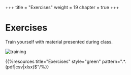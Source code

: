 +++
title = "Exercises"
weight = 19
chapter = true
+++

# Exercises

Train yourself with material presented during class.

![training](https://media.giphy.com/media/1iTH1WIUjM0VATSw/giphy.gif)

{{%resources title="Exercises" style="green"  pattern=".*\.(pdf|csv|xlsx)$"/%}}

